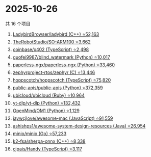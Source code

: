 # 2025-10-26

共 16 个项目

<!-- BEGIN GITHUB -->
<!-- 最后更新时间 2025-10-26 14:12:57 +0800 -->
1. [LadybirdBrowser/ladybird (C++) ⭐52,163](https://github.com/LadybirdBrowser/ladybird)
1. [TheRobotStudio/SO-ARM100 ⭐3,662](https://github.com/TheRobotStudio/SO-ARM100)
1. [coinbase/x402 (TypeScript) ⭐2,498](https://github.com/coinbase/x402)
1. [guofei9987/blind_watermark (Python) ⭐10,017](https://github.com/guofei9987/blind_watermark)
1. [paperless-ngx/paperless-ngx (Python) ⭐33,460](https://github.com/paperless-ngx/paperless-ngx)
1. [zephyrproject-rtos/zephyr (C) ⭐13,446](https://github.com/zephyrproject-rtos/zephyr)
1. [hoppscotch/hoppscotch (TypeScript) ⭐75,820](https://github.com/hoppscotch/hoppscotch)
1. [public-apis/public-apis (Python) ⭐372,359](https://github.com/public-apis/public-apis)
1. [ubicloud/ubicloud (Ruby) ⭐10,964](https://github.com/ubicloud/ubicloud)
1. [yt-dlp/yt-dlp (Python) ⭐132,432](https://github.com/yt-dlp/yt-dlp)
1. [OpenMind/OM1 (Python) ⭐1,129](https://github.com/OpenMind/OM1)
1. [jaywcjlove/awesome-mac (JavaScript) ⭐91,559](https://github.com/jaywcjlove/awesome-mac)
1. [ashishps1/awesome-system-design-resources (Java) ⭐26,954](https://github.com/ashishps1/awesome-system-design-resources)
1. [minio/minio (Go) ⭐57,233](https://github.com/minio/minio)
1. [k2-fsa/sherpa-onnx (C++) ⭐8,338](https://github.com/k2-fsa/sherpa-onnx)
1. [cjpais/Handy (TypeScript) ⭐3,117](https://github.com/cjpais/Handy)
<!-- END GITHUB -->